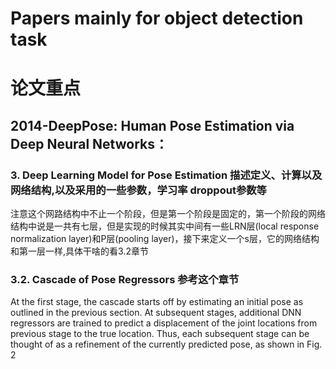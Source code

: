 # Papers mainly for object detection task

# 论文重点

##  2014-DeepPose: Human Pose Estimation via Deep Neural Networks：

### 3. Deep Learning Model for Pose Estimation 描述定义、计算以及网络结构,以及采用的一些参数，学习率 droppout参数等
注意这个网路结构中不止一个阶段，但是第一个阶段是固定的，第一个阶段的网络结构中说是一共有七层，但是实现的时候其实中间有一些LRN层(local response normalization layer)和P层(pooling layer)，接下来定义一个s层，它的网络结构和第一层一样,具体干啥的看3.2章节

### 3.2. Cascade of Pose Regressors 参考这个章节
At the first stage, the cascade starts off by estimating an initial pose as outlined in the previous section. 
At subsequent stages, additional DNN regressors are trained to predict a displacement of the joint locations from previous stage to the true location. 
Thus, each subsequent stage can be thought of as a refinement of the currently predicted pose, as shown in Fig. 2
